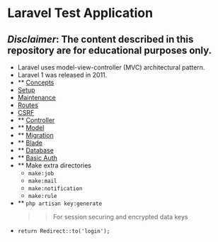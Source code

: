 # Laravel Test Application
***Disclaimer*: The content described in this repository are for educational purposes only.**
---
- Laravel uses model-view-controller (MVC) architectural pattern.
- Laravel 1 was released in 2011.
- ** [Concepts](topic/CONCEPT.md)
- [Setup](topic/SETUP.md)
- [Maintenance](topic/MAINTENANCE.md)
- [Routes](topic/ROUTE.md)
- [CSRF](topic/CSRF.md)
- ** [Controller](topic/Controller.md)
- ** [Model](topic/Model.md)
- ** [Migration](topic/Migration.md)
- ** [Blade](topic/Blade.md)
- ** [Database](topic/DATABASE.md)
- ** [Basic Auth](topic/AUTH.md)
- ** Make extra directories
    - `make:job`
    - `make:mail`
    - `make:notification`
    - `make:rule`
- ** `php artisan key:generate`
    >> For session securing and encrypted data keys
- `return Redirect::to('login');`
